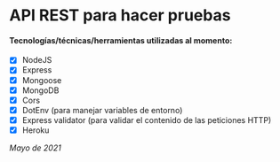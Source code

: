 # API REST para hacer pruebas

#### Tecnologías/técnicas/herramientas utilizadas al momento:

- [x] NodeJS
- [x] Express
- [x] Mongoose
- [x] MongoDB
- [x] Cors
- [x] DotEnv (para manejar variables de entorno)
- [x] Express validator (para validar el contenido de las peticiones HTTP)
- [x] Heroku

_Mayo de 2021_
